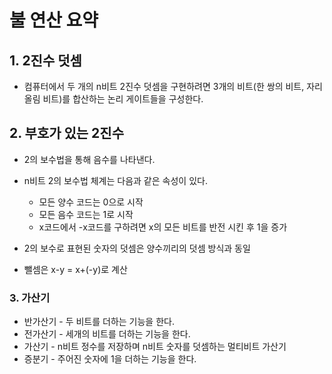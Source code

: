 # 불 연산 요약

## 1. 2진수 덧셈
- 컴퓨터에서 두 개의 n비트 2진수 덧셈을 구현하려면 3개의 비트(한 쌍의 비트, 자리올림 비트)를 합산하는 논리 게이트들을 구성한다.

## 2. 부호가 있는 2진수
- 2의 보수법을 통해 음수를 나타낸다.
- n비트 2의 보수법 체계는 다음과 같은 속성이 있다.
  - 모든 양수 코드는 0으로 시작
  - 모든 음수 코드는 1로 시작
  - x코드에서 -x코드를 구하려면 x의 모든 비트를 반전 시킨 후 1을 증가

- 2의 보수로 표현된 숫자의 덧셈은 양수끼리의 덧셈 방식과 동일
- 뺄셈은 x-y = x+(-y)로 계산

### 3. 가산기
- 반가산기 - 두 비트를 더하는 기능을 한다.
- 전가산기 - 세개의 비트를 더하는 기능을 한다.
- 가산기 - n비트 정수를 저장하며 n비트 숫자를 덧셈하는 멀티비트 가산기
- 증분기 - 주어진 숫자에 1을 더하는 기능을 한다.